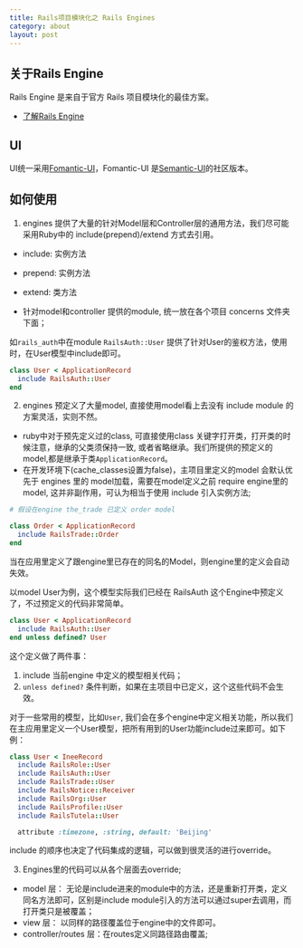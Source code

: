 ```yaml
---
title: Rails项目模块化之 Rails Engines
category: about
layout: post
---
```



## 关于Rails Engine

Rails Engine 是来自于官方 Rails 项目模块化的最佳方案。
* [了解Rails Engine](https://guides.rubyonrails.org/engines.html)

## UI
UI统一采用[Fomantic-UI](https://github.com/fomantic/Fomantic-UI)，Fomantic-UI 是[Semantic-UI](https://github.com/Semantic-Org/Semantic-UI)的社区版本。
  
## 如何使用
1. engines 提供了大量的针对Model层和Controller层的通用方法，我们尽可能采用Ruby中的 include(prepend)/extend 方式去引用。
  * include: 实例方法
  * prepend: 实例方法
  * extend: 类方法

  * 针对model和controller 提供的module, 统一放在各个项目 concerns 文件夹下面；

  如`rails_auth`中在module `RailsAuth::User` 提供了针对User的鉴权方法，使用时，在User模型中include即可。

```ruby
class User < ApplicationRecord
  include RailsAuth::User
end
```

2. engines 预定义了大量model, 直接使用model看上去没有 include module 的方案灵活，实则不然。
  * ruby中对于预先定义过的class, 可直接使用class 关键字打开类，打开类的时候注意，继承的父类须保持一致, 或者省略继承。我们所提供的预定义的model,都是继承于类`ApplicationRecord`。
  * 在开发环境下(cache_classes设置为false)，主项目里定义的model 会默认优先于 engines 里的 model加载，需要在model定义之前 require engine里的model, 这并非副作用，可认为相当于使用 include 引入实例方法;
    
  ```ruby
  # 假设在engine the_trade 已定义 order model
  
  class Order < ApplicationRecord
    include RailsTrade::Order
  end
  ```

当在应用里定义了跟engine里已存在的同名的Model，则engine里的定义会自动失效。

以model User为例，这个模型实际我们已经在 RailsAuth 这个Engine中预定义了，不过预定义的代码非常简单。
```ruby
class User < ApplicationRecord
  include RailsAuth::User
end unless defined? User
```

这个定义做了两件事：
1. include 当前engine 中定义的模型相关代码；
2. `unless defined?` 条件判断，如果在主项目中已定义，这个这些代码不会生效。

对于一些常用的模型，比如`User`, 我们会在多个engine中定义相关功能，所以我们在主应用里定义一个User模型，把所有用到的User功能include过来即可。如下例：

```ruby
class User < IneeRecord
  include RailsRole::User
  include RailsAuth::User
  include RailsTrade::User
  include RailsNotice::Receiver
  include RailsOrg::User
  include RailsProfile::User
  include RailsTutela::User

  attribute :timezone, :string, default: 'Beijing'
```

include 的顺序也决定了代码集成的逻辑，可以做到很灵活的进行override。



3. Engines里的代码可以从各个层面去override;
  * model 层： 无论是include进来的module中的方法，还是重新打开类，定义同名方法即可，区别是include module引入的方法可以通过super去调用，而打开类只是被覆盖；
  * view 层： 以同样的路径覆盖位于engine中的文件即可。
  * controller/routes 层：在routes定义同路径路由覆盖; 

